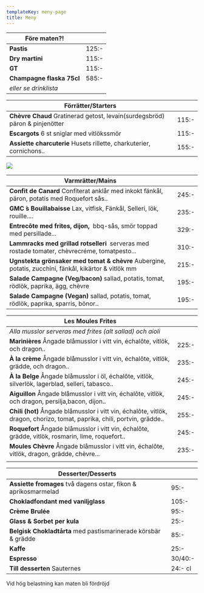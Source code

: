 ```yaml
---
templateKey: meny-page
title: Meny
---
```

| Före maten?!              |       |
| ------------------------- | ----- |
| **Pastis**                | 125:- |
| **Dry martini**           | 115:- |
| **GT**                    | 115:- |
| **Champagne flaska 75cl** | 585:- |
| _eller se drinklista_     |       |

| Förrätter/Starters|       |
| ------------------------------------------- | ----- |
| **Chèvre Chaud** Gratinerad getost, levain(surdegsbröd) päron & pinjenötter | 115:- |
**Escargots** 6 st sniglar med vitlökssmör|115:-|
| **Assiette charcuterie** Husets rillette, charkuterier, cornichons..        | 155:- |

![](/img/received_774925762861507.jpeg)

| Varmrätter/Mains                                                                                              |       |
| ------------------------------------------------------------------------------------------------------------- | ----- |
| **Confit de Canard** Confiterat anklår med inkokt fänkål, päron, potatis med Roquefort sås..                  | 245:- |
| **GMC ́s Bouillabaisse** Lax, vitfisk, Fänkål, Selleri, lök, rouille....                                      | 235:- |
| **Entrecôte med frites, dijon,**  bbq-sås, smör toppad med persillade...                                   | 329:- |
| **Lammracks med grillad rotselleri**  serveras med rostade tomater, chèvrecréme, tomatpesto...              | 310:- |
| **Ugnstekta grönsaker med tomat & chèvre**  Aubergine, potatis, zucchini, fänkål, kikärtor & vitlök mm        | 215:- |
| **Salade Campagne (Veg/bacon)**  sallad, potatis, tomat, rödlök, paprika, ägg, chèvre                         | 195:- |
| **Salade Campagne (Vegan)** sallad, potatis, tomat, rödlök, paprika, sparris, bönor..                         | 195:- |

| Les Moules Frites                                                                                                         |       |
| ------------------------------------------------------------------------------------------------------------------------- | ----- |
| _Alla musslor serveras med frites (alt sallad) och aioli_                                                                 |       |
| **Marinières** Ångade blåmusslor i vitt vin, échalôte, vitlök, och dragon..                                               | 225:- |
| **À la crème**  Ångade blåmusslor i vitt vin, échalôte, vitlök, grädde, och dragon..                                      | 235:- |
| **À la Belge** Ångade blåmusslor i öl, échalôte, vitlök, silverlök, lagerblad, selleri, tabasco..                         | 245:- |
| **Aiguillon** Ångade blåmusslor i vitt vin, échalôte, vitlök, och dragon, persilja,bacon, dijon..                         | 245:- |
| **Chili (hot)** Ångade blåmusslor i vitt vin, échalôte, vitlök, dragon, chorizo, tomat, paprika, chili, portvin, grädde.. | 255:- |
| **Roquefort** Ångade blåmusslor i vitt vin, échalôte, grädde, vitlök, rosmarin, lime, roquefort..                         | 245:- |
| **Moules Chèvre** Ångade blåmusslor i vitt vin, échalôte, vitlök, dragon, grädde, chèvre...                               | 235:- |
|                                                                                                                           |       |

| Desserter/Desserts                                              |         |
| --------------------------------------------------------------- | ------- |
| **Assiette fromages** två dagens ostar, fikon & aprikosmarmelad | 95:-    |
| **Chokladfondant med vaniljglass**                              | 105:-   |
| **Crème Brulée**                                                | 95:-    |
| **Glass & Sorbet per kula**                                     | 25:-    |
| **Belgisk Chokladtårta** med pastismarinerade körsbär & grädde  | 85:-    |
| **Kaffe**                                                       | 25:-    |
| **Espresso**                                                    | 30/40:- |
| **Till desserten** Sauternes                                    | 24:- cl |

Vid hög belastning kan maten bli fördröjd
